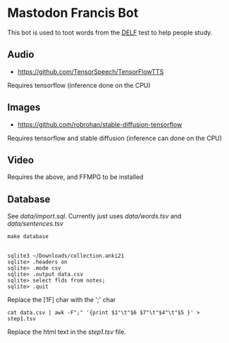 # Mastodon Francis Bot

This bot is used to toot words from the [DELF](https://www.alliance-francaise.co.nz/diplomas/delf-and-dalf/) test to help people study.

## Audio

- https://github.com/TensorSpeech/TensorFlowTTS

Requires tensorflow (inference done on the CPU)

## Images

- https://github.com/robrohan/stable-diffusion-tensorflow

Requires tensorflow and stable diffusion (inference can done on the CPU)

## Video

Requires the above, and FFMPG to be installed

## Database

See _data/import.sql_. Currently just uses _data/words.tsv_ and _data/sentences.tsv_

```
make database
```

## 

```
sqlite3 ~/Downloads/collection.anki21
sqlite> .headers on
sqlite> .mode csv
sqlite> .output data.csv
sqlite> select flds from notes;
sqlite> .quit
```

Replace the [1F] char with the ';' char

```
cat data.csv | awk -F";" '{print $1"\t"$6 $7"\t"$4"\t"$5 }' > step1.tsv
```

Replace the html text in the _step1.tsv_ file.

